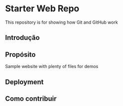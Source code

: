 # Starter Web Repo

This repository is for showing how Git and GitHub work

## Introdução

## Propósito

Sample website with plenty of files for demos

## Deployment

## Como contribuir
